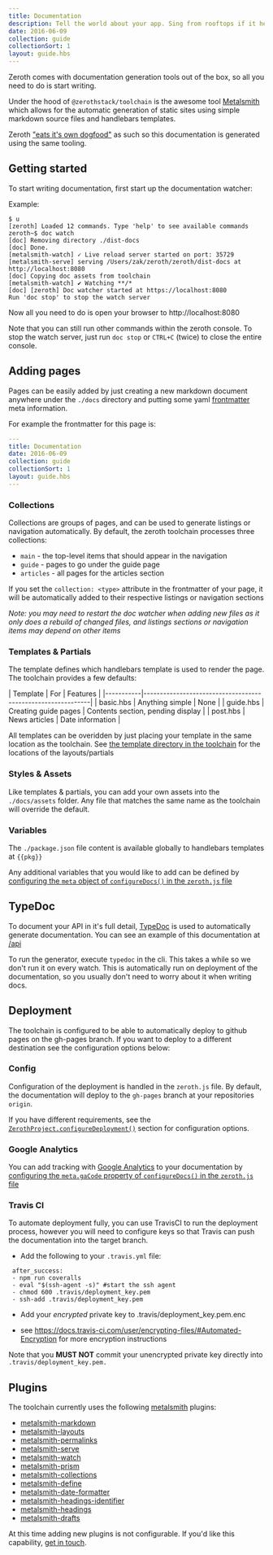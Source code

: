 ```yaml
---
title: Documentation
description: Tell the world about your app. Sing from rooftops if it helps
date: 2016-06-09
collection: guide
collectionSort: 1
layout: guide.hbs
---
```


Zeroth comes with documentation generation tools out of the box, so all you need to do is start writing.

Under the hood of `@zerothstack/toolchain` is the awesome tool  [Metalsmith] which allows for the 
 automatic generation of static sites using simple markdown source files and handlebars templates.
  
Zeroth ["eats it's own dogfood"][dogfood] as such so this documentation
 is generated using the same tooling. 

## Getting started
To start writing documentation, first start up the documentation watcher:

Example:
```
$ u
[zeroth] Loaded 12 commands. Type 'help' to see available commands
zeroth~$ doc watch
[doc] Removing directory ./dist-docs
[doc] Done.
[metalsmith-watch] ✓ Live reload server started on port: 35729
[metalsmith-serve] serving /Users/zak/zeroth/zeroth/dist-docs at http://localhost:8080
[doc] Copying doc assets from toolchain
[metalsmith-watch] ✔︎ Watching **/*
[doc] [zeroth] Doc watcher started at https://localhost:8080
Run 'doc stop' to stop the watch server
```

Now all you need to do is open your browser to http://localhost:8080

Note that you can still run other commands within the zeroth console. To stop the watch server, just run `doc stop`
 or `CTRL+C` (twice) to close the entire console.
 
## Adding pages
Pages can be easily added by just creating a new markdown document anywhere under the `./docs` directory and putting some
yaml [frontmatter] meta information.

For example the frontmatter for this page is:
```yaml
---
title: Documentation
date: 2016-06-09
collection: guide
collectionSort: 1
layout: guide.hbs
---
```

### Collections
Collections are groups of pages, and can be used to generate listings or navigation automatically.
By default, the zeroth toolchain processes three collections:
* `main` - the top-level items that should appear in the navigation
* `guide` - pages to go under the guide page
* `articles` - all pages for the articles section

If you set the `collection: <type>` attribute in the frontmatter of your page, it will be automatically added to their
 respective listings or navigation sections
 
*Note: you may need to restart the doc watcher when adding new files as it only does a rebuild of changed files, 
and listings sections or navigation items may depend on other items*


### Templates & Partials
The template defines which handlebars template is used to render the page. The toolchain provides a few defaults:
 
| Template  | For                   | Features                            | 
|-----------|-------------------------------------------------------------|
| basic.hbs | Anything simple       | None                                |
| guide.hbs | Creating guide pages  | Contents section, pending display   |
| post.hbs  | News articles         | Date information                    |

All templates can be overidden by just placing your template in the same location as the toolchain.
See [the template directory in the toolchain][template-dir] 
for the locations of the layouts/partials

### Styles & Assets
Like templates & partials, you can add your own assets into the `./docs/assets` folder. 
Any file that matches the same name as the toolchain will override the default.

### Variables
The `./package.json` file content is available globally to handlebars templates at `{{pkg}}`

Any additional variables that you would like to add can be defined by [configuring the `meta` object of `configureDocs()` in the `zeroth.js` file](/guide/cli/#-configuredocs-config-)

## TypeDoc
To document your API in it's full detail, [TypeDoc][] is used to automatically generate documentation.
You can see an example of this documentation at [/api](/api)

To run the generator, execute `typedoc` in the cli. This takes a while so we don't run it on every watch. This is
 automatically run on deployment of the documentation, so you usually don't need to worry about it when writing docs.
 
## Deployment
The toolchain is configured to be able to automatically deploy to github pages on the gh-pages branch.
If you want to deploy to a different destination see the configuration options below:

### Config
Configuration of the deployment is handled in the `zeroth.js` file. 
By default, the documentation will deploy to the `gh-pages` branch at your repositories `origin`.

If you have different requirements, see the [`ZerothProject.configureDeployment()`][configure-deployment] section for configuration options.

### Google Analytics
You can add tracking with [Google Analytics][ga] to your documentation by [configuring the `meta.gaCode` property of `configureDocs()` in the `zeroth.js` file][configure-docs] 

### Travis CI
To automate deployment fully, you can use TravisCI to run the deployment process, however you will need to configure
 keys so that Travis can push the documentation into the target branch.
 
* Add the following to your `.travis.yml` file:
 
```
 after_success:
 - npm run coveralls
 - eval "$(ssh-agent -s)" #start the ssh agent
 - chmod 600 .travis/deployment_key.pem
 - ssh-add .travis/deployment_key.pem
```
* Add your *encrypted* private key to .travis/deployment_key.pem.enc 
- see https://docs.travis-ci.com/user/encrypting-files/#Automated-Encryption for more encryption instructions

Note that you **MUST NOT** commit your unencrypted private key directly into `.travis/deployment_key.pem.`

## Plugins
The toolchain currently uses the following [metalsmith] plugins:

* [metalsmith-markdown]
* [metalsmith-layouts]
* [metalsmith-permalinks] 
* [metalsmith-serve]
* [metalsmith-watch]
* [metalsmith-prism]
* [metalsmith-collections]
* [metalsmith-define]
* [metalsmith-date-formatter]
* [metalsmith-headings-identifier]
* [metalsmith-headings]
* [metalsmith-drafts]

At this time adding new plugins is not configurable. If you'd like this capability, [get in touch][issues].

[metalsmith]: http://metalsmith.io
[dogfood]: https://en.wikipedia.org/wiki/Eating_your_own_dog_food
[frontmatter]: https://jekyllrb.com/docs/frontmatter/
[template-dir]: https://github.com/zeroth/toolchain/tree/master/docs/templates
[typedoc]: http://typedoc.io
[configure-deployment]: /guide/cli/#-configuredeployment-config-
[configure-docs]: /guide/cli/#-configuredocs-config-
[ga]:https://analytics.google.com
[issues]:https://github.com/zeroth/toolchain/issues

[metalsmith-markdown]:https://github.com/segmentio/metalsmith-markdown
[metalsmith-layouts]:https://github.com/zakhenry/metalsmith-layouts
[metalsmith-permalinks]:https://github.com/segmentio/metalsmith-permalinks
[metalsmith-serve]:https://github.com/zakhenry/metalsmith-serve
[metalsmith-watch]:https://github.com/zakhenry/metalsmith-watch
[metalsmith-prism]:https://github.com/Availity/metalsmith-prism
[metalsmith-collections]:https://github.com/segmentio/metalsmith-collections
[metalsmith-define]:https://github.com/aymericbeaumet/metalsmith-define
[metalsmith-date-formatter]:https://github.com/hellatan/metalsmith-date-formatter
[metalsmith-headings-identifier]:https://github.com/majodev/metalsmith-headings-identifier
[metalsmith-headings]:https://github.com/zakhenry/metalsmith-headings
[metalsmith-drafts]:https://github.com/segmentio/metalsmith-drafts

